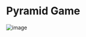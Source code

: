 # Pyramid Game

![image](https://user-images.githubusercontent.com/40955004/214068016-59bde488-31f8-4b67-8357-e17af7ffbf95.png)
